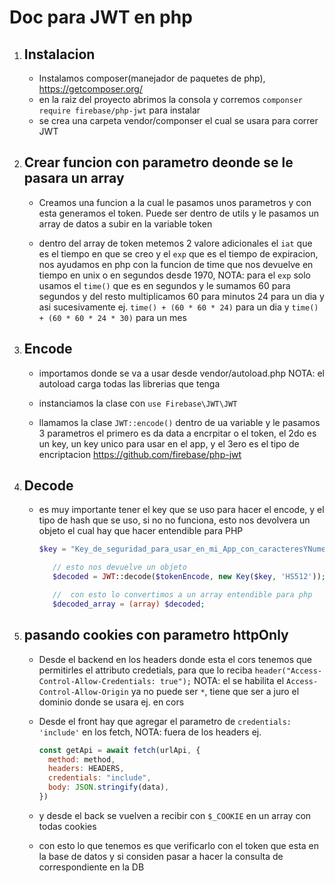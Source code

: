 # Doc para JWT en php

1. ## Instalacion

   - Instalamos composer(manejador de paquetes de php), https://getcomposer.org/
   - en la raiz del proyecto abrimos la consola y corremos `componser require firebase/php-jwt` para instalar
   - se crea una carpeta vendor/componser el cual se usara para correr JWT

2. ## Crear funcion con parametro deonde se le pasara un array

   - Creamos una funcion a la cual le pasamos unos parametros y con esta generamos el token. Puede ser dentro de utils y le pasamos un array de datos a subir en la variable token

   - dentro del array de token metemos 2 valore adicionales el `iat` que es el tiempo en que se creo y el `exp` que es el tiempo de expiracion, nos ayudamos en php con la funcion de time que nos devuelve en tiempo en unix o en segundos desde 1970, NOTA: para el `exp` solo usamos el `time()` que es en segundos y le sumamos 60 para segundos y del resto multiplicamos 60 para minutos 24 para un dia y asi sucesivamente ej. `time() + (60 * 60 * 24)` para un dia y `time() + (60 * 60 * 24 * 30)` para un mes

3. ## Encode

   - importamos donde se va a usar desde vendor/autoload.php NOTA: el autoload carga todas las librerias que tenga

   - instanciamos la clase con `use Firebase\JWT\JWT`

   - llamamos la clase `JWT::encode()` dentro de ua variable y le pasamos 3 parametros el primero es da data a encrpitar o el token, el 2do es un key, un key unico para usar en el app, y el 3ero es el tipo de encriptacion
     https://github.com/firebase/php-jwt

4. ## Decode

   - es muy importante tener el key que se uso para hacer el encode, y el tipo de hash que se uso, si no no funciona, esto nos devolvera un objeto el cual hay que hacer entendible para PHP

     ```php
     $key = "Key_de_seguridad_para_usar_en_mi_App_con_caracteresYNumeros";

        // esto nos devuelve un objeto
        $decoded = JWT::decode($tokenEncode, new Key($key, 'HS512'));

        //  con esto lo convertimos a un array entendible para php
        $decoded_array = (array) $decoded;
     ```

5. ## pasando cookies con parametro httpOnly

   - Desde el backend en los headers donde esta el cors tenemos que permitirles el attributo credetials, para que lo reciba `header("Access-Control-Allow-Credentials: true");` NOTA: el se habilita el `Access-Control-Allow-Origin` ya no puede ser `*`, tiene que ser a juro el dominio donde se usara ej. en cors
   - Desde el front hay que agregar el parametro de `credentials: 'include'` en los fetch, NOTA: fuera de los headers ej.
     ```jsx
     const getApi = await fetch(urlApi, {
       method: method,
       headers: HEADERS,
       credentials: "include",
       body: JSON.stringify(data),
     })
     ```
   - y desde el back se vuelven a recibir con `$_COOKIE` en un array con todas cookies

   - con esto lo que tenemos es que verificarlo con el token que esta en la base de datos y si considen pasar a hacer la consulta de correspondiente en la DB
